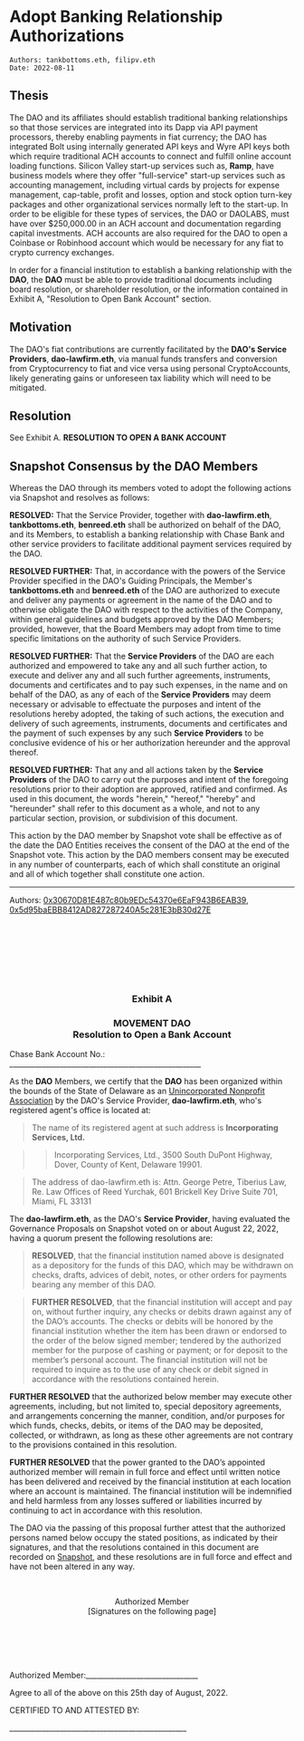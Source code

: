 # Adopt Banking Relationship Authorizations

```
Authors: tankbottoms.eth, filipv.eth
Date: 2022-08-11
```

## Thesis

The DAO and its affiliates should establish traditional banking relationships so that those services are integrated into its Dapp via API payment processors, thereby enabling payments in fiat currency; the DAO has integrated Bolt using internally generated API keys and Wyre API keys both which require traditional ACH accounts to connect and fulfill online account loading functions. Silicon Valley start-up services such as, **Ramp**, have business models where they offer "full-service" start-up services such as accounting management, including virtual cards by projects for expense management, cap-table, profit and losses, option and stock option turn-key packages and other organizational services normally left to the start-up. In order to be eligible for these types of services, the DAO or DAOLABS, must have over $250,000.00 in an ACH account and documentation regarding capital investments. ACH accounts are also required for the DAO to open a Coinbase or Robinhood account which would be necessary for any fiat to crypto currency exchanges.

In order for a financial institution to establish a banking relationship with the **DAO**, the **DAO** must be able to provide traditional documents including board resolution, or shareholder resolution, or the information contained in Exhibit A, "Resolution to Open Bank Account" section.

## Motivation

The DAO's fiat contributions are currently facilitated by the **DAO's Service Providers**, **dao-lawfirm.eth**, via manual funds transfers and conversion from Cryptocurrency to fiat and vice versa using personal CryptoAccounts, likely generating gains or unforeseen tax liability which will need to be mitigated.

## Resolution

See Exhibit A. **RESOLUTION TO OPEN A BANK ACCOUNT**

## Snapshot Consensus by the DAO Members

Whereas the DAO through its members voted to adopt the following actions via Snapshot and resolves as follows:

**RESOLVED:** That the Service Provider, together with **dao-lawfirm.eth**, **tankbottoms.eth**, **benreed.eth** shall be authorized on behalf of the DAO, and its Members, to establish a banking relationship with Chase Bank and other service providers to facilitate additional payment services required by the DAO.

**RESOLVED FURTHER:** That, in accordance with the powers of the Service Provider specified in the DAO's Guiding Principals, the Member's **tankbottoms.eth** and **benreed.eth** of the DAO are authorized to execute and deliver any payments or agreement in the name of the DAO and to otherwise obligate the DAO with respect to the activities of the Company, within general guidelines and budgets approved by the DAO Members; provided, however, that the Board Members may adopt from time to time specific limitations on the authority of such Service Providers.

**RESOLVED FURTHER:** That the **Service Providers** of the DAO are each authorized and empowered to take any and all such further action, to execute and deliver any and all such further agreements, instruments, documents and certificates and to pay such expenses, in the name and on behalf of the DAO, as any of each of the **Service Providers** may deem necessary or advisable to effectuate the purposes and intent of the resolutions hereby adopted, the taking of such actions, the execution and delivery of such agreements, instruments, documents and certificates and the payment of such expenses by any such **Service Providers** to be conclusive evidence of his or her authorization hereunder and the approval thereof.

**RESOLVED FURTHER:** That any and all actions taken by the **Service Providers** of the DAO to carry out the purposes and intent of the foregoing resolutions prior to their adoption are approved, ratified and confirmed. As used in this document, the words "herein," "hereof," "hereby" and "hereunder" shall refer to this document as a whole, and not to any particular section, provision, or subdivision of this document.

This action by the DAO member by Snapshot vote shall be effective as of the date the DAO Entities receives the consent of the DAO at the end of the Snapshot vote. This action by the DAO members consent may be executed in any number of counterparts, each of which shall constitute an original and all of which together shall constitute one action.

---

Authors: [0x30670D81E487c80b9EDc54370e6EaF943B6EAB39](https://etherscan.io/address/0x30670d81e487c80b9edc54370e6eaf943b6eab39), [0x5d95baEBB8412AD827287240A5c281E3bB30d27E](https://etherscan.io/address/0x5d95baEBB8412AD827287240A5c281E3bB30d27E)

<br />
<br />
<br />

<br />
<br />
<br />

<h3 align="center">Exhibit A</h3>

### <p align="center">MOVEMENT DAO<br/> Resolution to Open a Bank Account</p>

<p>Chase Bank Account No.: _____________________________________________________</p>

As the **DAO** Members, we certify that the **DAO** has been organized within the bounds of the State of Delaware as an <a href="/dao/legal/guiding-principles" target="_blank">Unincorporated Nonprofit Association</a> by the DAO's Service Provider, **dao-lawfirm.eth**, who's registered agent's office is located at:

> The name of its registered agent at such address is <b>Incorporating Services, Ltd.</b>

> > Incorporating Services, Ltd.,
> > 3500 South DuPont Highway, Dover, County of Kent, Delaware 19901.

> The address of dao-lawfirm.eth is: Attn. George Petre, Tiberius Law, Re. Law Offices of Reed Yurchak, 601 Brickell Key Drive Suite 701, Miami, FL 33131

> >

The **dao-lawfirm.eth**, as the DAO's **Service Provider**, having evaluated the Governance Proposals on Snapshot voted on or about August 22, 2022, having a quorum present the following resolutions are:

> **RESOLVED**, that the financial institution named above is designated as a depository for the funds of this DAO, which may be withdrawn on checks, drafts, advices of debit, notes, or other orders for payments bearing any member of this DAO.

> **FURTHER RESOLVED**, that the financial institution will accept and pay on, without further inquiry, any checks or debits drawn against any of the DAO’s accounts. The checks or debits will be honored by the financial institution whether the item has been drawn or endorsed to the order of the below signed member; tendered by the authorized member for the purpose of cashing or payment; or for deposit to the member’s personal account. The financial institution will not be required to inquire as to the use of any check or debit signed in accordance with the resolutions contained herein.

**FURTHER RESOLVED** that the authorized below member may execute other agreements, including, but not limited to, special depository agreements, and arrangements concerning the manner, condition, and/or purposes for which funds, checks, debits, or items of the DAO may be deposited, collected, or withdrawn, as long as these other agreements are not contrary to the provisions contained in this resolution.

**FURTHER RESOLVED** that the power granted to the DAO’s appointed authorized member will remain in full force and effect until written notice has been delivered and received by the financial institution at each location where an account is maintained. The financial institution will be indemnified and held harmless from any losses suffered or liabilities incurred by continuing to act in accordance with this resolution.

The DAO via the passing of this proposal further attest that the authorized persons named below occupy the stated positions, as indicated by their signatures, and that the resolutions contained in this document are recorded on [Snapshot](https://snapshot.org/#/movedao.eth), and these resolutions are in full force and effect and have not been altered in any way.

<br />
<p align="center">Authorized Member<br />
[Signatures on the following page]</p>

<br />
<br />
<br />
<br />

<p>Authorized Member:_______________________________</p>

Agree to all of the above on this 25th day of August, 2022.

<p>CERTIFIED TO AND ATTESTED BY:</p><p>_________________________________________________</p>
